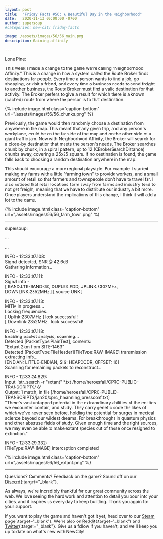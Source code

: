 ```yaml
---
layout: post
title:  "Friday Facts #56: A Beautiful Day in the Neighborhood"
date:   2020-11-13 00:00:00 -0700
author: supersoup
#categories: new-city friday-facts

image: /assets/images/56/56_main.png
description: Gaining affinity

---
```


Lone Pine:


This week I made a change to the game we're calling "Neighborhood Affinity." This is a change in how a system called the Route Broker finds destinations for people. Every time a person wants to find a job, go shopping, or visit a friend, and every time a business needs to send freight to another business, the Route Broker must find a valid destination for that activity. The Broker prefers to give a result for which there is a known (cached) route from where the person is to that destination.

{% include image.html class="caption-bottom"
  url="/assets/images/56/56_chunks.png"
%}

Previously, the game would then randomly choose a destination from anywhere in the map. This meant that any given trip, and any person's workplace, could be on the far side of the map and on the other side of a giant traffic jam. Now with Neighborhood Affinity, the Broker will search for a close-by destination that meets the person's needs. The Broker searches chunk by chunk, in a spiral pattern, up to 12 (CBrokerSearchDistance) chunks away, covering a 25x25 square. If no destination is found, the game falls back to choosing a random destination anywhere in the map.

This should encourage a more regional playstyle. For example, I started making my farms with a little "farming town" to provide workers, and a small amount of retail so that farmers and townspeople don't have to travel far. I also noticed that retail locations farm away from farms and industry tend to not get freight, meaning that we have to distribute our industry a bit more. Once players understand the implications of this change, I think it will add a lot to the game.

{% include image.html class="caption-bottom"
  url="/assets/images/56/56_farm_town.png"
%}

---

supersoup:  
  
...  
  
...  
  
INFO - 12:33:07.108:  
Signal detected, SNR @ 42.6dB  
Gathering information...  
 
INFO - 12:33:07.111:  
Signal info -  
\[ BAND:LTE-BAND-30, DUPLEX:FDD, UPLINK:2307MHz, DOWNLINK:2352MHz \] \[ source UNK \]  
 
INFO - 12:33:07.113:  
MITM in progress...    
Locking frequencies...    
\[ Uplink:2307MHz \] lock successful!  
\[ Downlink:2352MHz \] lock successful!  
 
INFO - 12:33:07.118:  
Enabling packet analysis, scanning...  
Detected \[PacketType:PlainText\], contents:  
"Extant 2km from SITE-1463"  
Detected \[PacketType:FileHeader\]\[FileType:RAW-IMAGE\] transmission, extracting info...  
\[ENDIAN: LITTLE-ENDIAN, SIG: HEAPCCDR, OFFSET: 16\]  
Scanning for remaining packets to reconstruct...  

INFO - 12:33:24.829:  
Input: 'str_search -r "extant" *.txt /home/heroesfall/CPRC-PUBLIC-TRANSCRIPTS/ &'  
Output: 1 match, in file \[/home/heroesfall/CPRC-PUBLIC-TRANSCRIPTS/jan20/cprc_hmanning_pressconf.txt\]  
"There's vast untapped potential in the extraordinary abilities of the entities we encounter, contain, and study. They carry genetic code the likes of which we've never seen before, holding the potential for surges in medical science beyond our wildest dreams. For breakthroughs in quantum physics and other abstruse fields of study. Given enough time and the right sources, we may even be able to make extant species out of those once resigned to extinction."  

INFO - 12:33:29.332:  
\[FileType:RAW-IMAGE\] interception completed! 

{% include image.html class="caption-bottom"
  url="/assets/images/56/56_extant.png"
%}

---

Questions? Comments? Feedback on the game? Sound off on our [Discord]{:target="_blank"}.

As always, we're incredibly thankful for our great community across the web. We love seeing the hard work and attention to detail you pour into your cities, and it inspires us every day to keep building. Thank you again for your support.

If you want to play the game and haven't got it yet, head over to our [Steam page]{:target="_blank"}. We're also on [Reddit]{:target="_blank"} and [Twitter]{:target="_blank"}. Give us a follow if you haven't, and we'll keep you up to date on what's new with NewCity!

[Discord]:  http://discord.gg/cz6t4J5
[Steam page]: https://store.steampowered.com/app/1067860/NewCity/
[Reddit]: https://www.reddit.com/r/NewCity
[Twitter]: https://twitter.com/lone_pine_games









